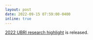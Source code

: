 ```yaml
---
layout: post
date: 2022-09-15 07:59:00-0400
inline: true
---
```


[2022 UBRI research highlight](https://ripple.com/files/RippleImpact-UBRI-Research-2022.pdf) is released.
